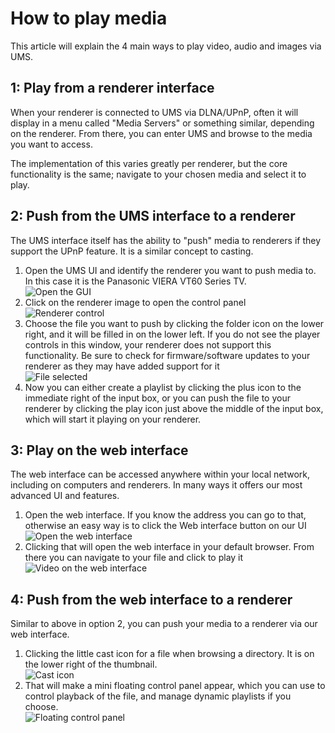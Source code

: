 # How to play media

This article will explain the 4 main ways to play video, audio and images via UMS.

## 1: Play from a renderer interface

When your renderer is connected to UMS via DLNA/UPnP, often it will display in a menu called "Media Servers" or something similar, depending on the renderer. From there, you can enter UMS and browse to the media you want to access.

The implementation of this varies greatly per renderer, but the core functionality is the same; navigate to your chosen media and select it to play.

## 2: Push from the UMS interface to a renderer

The UMS interface itself has the ability to "push" media to renderers if they support the UPnP feature. It is a similar concept to casting.

1. Open the UMS UI and identify the renderer you want to push media to. In this case it is the Panasonic VIERA VT60 Series TV.  
   ![Open the GUI](@site/docs/guides/img/how-to-play-media-1.png)
2. Click on the renderer image to open the control panel  
   ![Renderer control](@site/docs/guides/img/how-to-play-media-2.png)
3. Choose the file you want to push by clicking the folder icon on the lower right, and it will be filled in on the lower left. If you do not see the player controls in this window, your renderer does not support this functionality. Be sure to check for firmware/software updates to your renderer as they may have added support for it  
   ![File selected](@site/docs/guides/img/how-to-play-media-3.png)
4. Now you can either create a playlist by clicking the plus icon to the immediate right of the input box, or you can push the file to your renderer by clicking the play icon just above the middle of the input box, which will start it playing on your renderer.

## 3: Play on the web interface

The web interface can be accessed anywhere within your local network, including on computers and renderers. In many ways it offers our most advanced UI and features.

1. Open the web interface. If you know the address you can go to that, otherwise an easy way is to click the Web interface button on our UI  
   ![Open the web interface](@site/docs/guides/img/how-to-play-media-4.png)
2. Clicking that will open the web interface in your default browser. From there you can navigate to your file and click to play it  
   ![Video on the web interface](@site/docs/guides/img/how-to-play-media-5.png)

## 4: Push from the web interface to a renderer

Similar to above in option 2, you can push your media to a renderer via our web interface.

1. Clicking the little cast icon for a file when browsing a directory. It is on the lower right of the thumbnail.  
   ![Cast icon](@site/docs/guides/img/how-to-play-media-6.png)
2. That will make a mini floating control panel appear, which you can use to control playback of the file, and manage dynamic playlists if you choose.  
   ![Floating control panel](@site/docs/guides/img/how-to-play-media-7.png)

